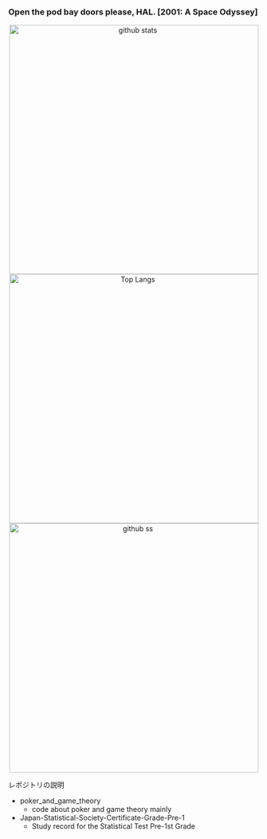 ### Open the pod bay doors please, HAL. [2001: A Space Odyssey]

<p align="center">    
   <img alt="github stats" width="500px" src="https://github-readme-stats.vercel.app/api?username=yu5uke-1024&theme=tokyonight" />
  <img alt="Top Langs" width="500px" src="https://github-readme-stats.vercel.app/api/top-langs/?username=yu5uke-1024&show_icons=true&theme=tokyonight&hide=jupyter%20notebook" />
   <img alt="github ss" width="500px" src="http://github-readme-streak-stats.herokuapp.com?user=yu5uke-1024&theme=tokyonight" />

</p>

レポジトリの説明
- poker_and_game_theory
   - code about poker and game theory mainly
- Japan-Statistical-Society-Certificate-Grade-Pre-1
   -  Study record for the Statistical Test Pre-1st Grade
